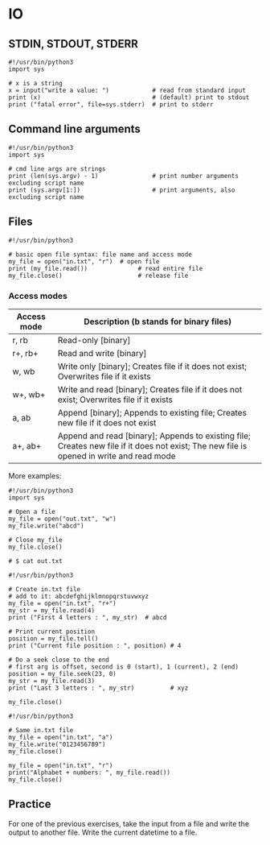 # IO
## STDIN, STDOUT, STDERR
```python3
#!/usr/bin/python3
import sys

# x is a string
x = input("write a value: ")            # read from standard input
print (x)                               # (default) print to stdout
print ("fatal error", file=sys.stderr)  # print to stderr
```

## Command line arguments

```python3
#!/usr/bin/python3
import sys

# cmd line args are strings
print (len(sys.argv) - 1)               # print number arguments excluding script name
print (sys.argv[1:])                    # print arguments, also excluding script name
```

## Files
```python3
#!/usr/bin/python3

# basic open file syntax: file name and access mode
my_file = open("in.txt", "r")  # open file
print (my_file.read())              # read entire file
my_file.close()                     # release file
```
### Access modes

| Access mode | Description (b stands for binary files)                                                                                                  | 
|-------------|------------------------------------------------------------------------------------------------------------------------------------------|
| r, rb       | Read-only [binary]                                                                                                                       |
| r+, rb+     | Read and write [binary]                                                                                                                  |
| w, wb       | Write only [binary]; Creates file if it does not exist; Overwrites file if it exists                                                     |
| w+, wb+     | Write and read [binary]; Creates file if it does not exist; Overwrites file if it exists                                                 |
| a, ab       | Append [binary]; Appends to existing file; Creates new file if it does not exist                                                         |
| a+, ab+     | Append and read [binary]; Appends to existing file; Creates new file if it does not exist; The new file is opened in write and read mode |
More examples:
```python3
#!/usr/bin/python3
import sys

# Open a file
my_file = open("out.txt", "w")
my_file.write("abcd")

# Close my_file
my_file.close()

# $ cat out.txt
```

```python3
#!/usr/bin/python3

# Create in.txt file
# add to it: abcdefghijklmnopqrstuvwxyz
my_file = open("in.txt", "r+")
my_str = my_file.read(4)
print ("First 4 letters : ", my_str)  # abcd

# Print current position
position = my_file.tell()
print ("Current file position : ", position) # 4

# Do a seek close to the end
# first arg is offset, second is 0 (start), 1 (current), 2 (end)
position = my_file.seek(23, 0)               
my_str = my_file.read(3)
print ("Last 3 letters : ", my_str)          # xyz

my_file.close()
```

```python3
#!/usr/bin/python3

# Same in.txt file
my_file = open("in.txt", "a")
my_file.write("0123456789")
my_file.close()

my_file = open("in.txt", "r")
print("Alphabet + numbers: ", my_file.read())
my_file.close()
```

## Practice
For one of the previous exercises, take the input from a file and write the output to another file.
Write the current datetime to a file.